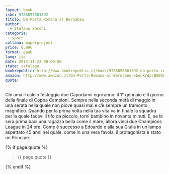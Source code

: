 ```yaml
---
layout: book
isbn: 9788898001392
titolo: Da Porta Romana al Bernabeu
author:
  - Stefano Sacchi
categoria:
 - sport
collana: paperproject
price: 0.99€
format: epub
lang: ita
date: 2013-11-23 00:00:00
state: catalogo
bookrepublic: http://www.bookrepublic.it/book/9788898001392-da-porta-romana-al-bernabeu/
amazon: http://www.amazon.it/Da-Porta-Romana-al-Bernabeu-ebook/dp/B00GWF3JC8/
quote: 
---
```


Chi ama il calcio festeggia due Capodanni ogni anno: il 1° gennaio e il giorno della finale di Coppa Campioni. Sempre nella seconda metà di maggio in una serata nella quale non piove quasi mai e c’è sempre un tramonto magnifico. Quando per la prima volta nella tua vita va in finale la squadra per la quale facevi il tifo da piccolo, torni bambino in novanta minuti. E, se la sera prima baci una ragazza bella come il mare, allora vinci due Champions League in 24 ore. Come è successo a Edoardo e alla sua Giulia in un lampo aspettato 45 anni nel quale, come in una vera favola, il protagonista è stato un Principe.

{% if page.quote %}
<blockquote>
    {{ page.quote }}
</blockquote>
{% endif %}